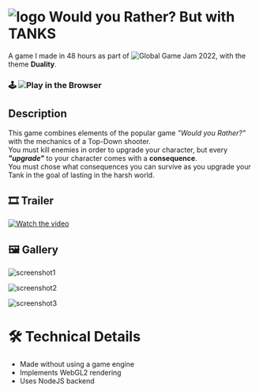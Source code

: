 # ![logo](https://user-images.githubusercontent.com/39225800/151721743-639be7b6-8092-4f3f-831b-a86dc7fdc62d.png) Would you Rather? But with TANKS 

A game I made in 48 hours as part of ![Global Game Jam 2022](https://globalgamejam.org/), with the theme **Duality**.

### :joystick: ![Play in the Browser](https://tank-game-ggj2022.herokuapp.com/)

## Description

This game combines elements of the popular game *"Would you Rather?"* with the mechanics of a Top-Down shooter.  
You must kill enemies in order to upgrade your character, but every ***"upgrade"*** to your character comes with a **consequence**.  
You must chose what consequences you can survive as you upgrade your Tank in the goal of lasting in the harsh world.

## :film_strip: Trailer

[![Watch the video](https://user-images.githubusercontent.com/39225800/151716529-f9dad3f1-532d-4d41-8e82-9cc51811fdba.png)](https://youtu.be/RkXn_PxEZzM)

## :framed_picture: Gallery

![screenshot1](https://user-images.githubusercontent.com/39225800/151716401-097ac7f6-0637-464e-b4b0-5c0332ff7fa6.png)

![screenshot2](https://user-images.githubusercontent.com/39225800/151716411-80534c88-ab27-44d7-bd64-2f2e4c1b0be3.png)

![screenshot3](https://user-images.githubusercontent.com/39225800/151716419-b13b3cc8-3951-4470-8f69-1ca67f8d8fb1.png)

# :hammer_and_wrench: Technical Details

- Made without using a game engine
- Implements WebGL2 rendering
- Uses NodeJS backend
